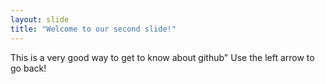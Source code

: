 ```yaml
---
layout: slide
title: "Welcome to our second slide!"
---
```

This is a very good way to get to know about github"
Use the left arrow to go back!
